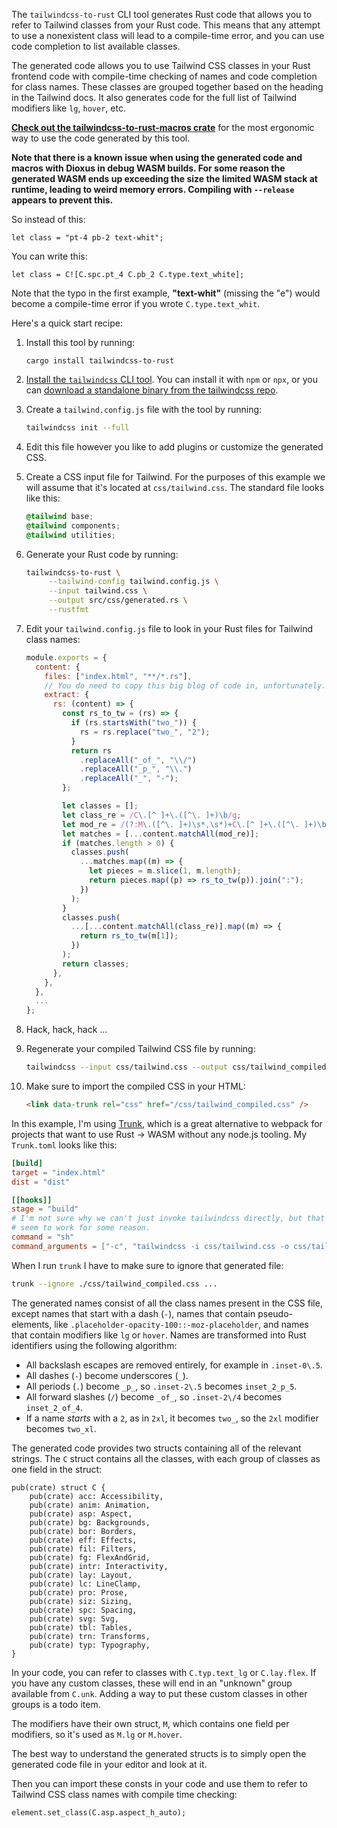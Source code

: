 The `tailwindcss-to-rust` CLI tool generates Rust code that allows you to
refer to Tailwind classes from your Rust code. This means that any attempt to
use a nonexistent class will lead to a compile-time error, and you can use
code completion to list available classes.

The generated code allows you to use Tailwind CSS classes in your Rust
frontend code with compile-time checking of names and code completion for
class names. These classes are grouped together based on the heading in the
Tailwind docs. It also generates code for the full list of Tailwind modifiers
like `lg`, `hover`, etc.

[**Check out the tailwindcss-to-rust-macros
crate**](https://crates.io/crates/tailwindcss-to-rust-macros) for the most
ergonomic way to use the code generated by this tool.

**Note that there is a known issue when using the generated code and macros
with Dioxus in debug WASM builds. For some reason the generated WASM ends up
exceeding the size the limited WASM stack at runtime, leading to weird memory
errors. Compiling with `--release` appears to prevent this.**

So instead of this:

```rust,ignore
let class = "pt-4 pb-2 text-whit";
```

You can write this:

```rust,ignore
let class = C![C.spc.pt_4 C.pb_2 C.type.text_white];
```

Note that the typo in the first example, **"text-whit"** (missing the "e")
would become a compile-time error if you wrote `C.type.text_whit`.

Here's a quick start recipe:

1. Install this tool by running:

   ```
   cargo install tailwindcss-to-rust
   ```

2. [Install the `tailwindcss` CLI
   tool](https://tailwindcss.com/docs/installation). You can install it with
   `npm` or `npx`, or you can [download a standalone binary from the
   tailwindcss repo](https://github.com/tailwindlabs/tailwindcss/releases).

3. Create a `tailwind.config.js` file with the tool by running:

   ```sh
   tailwindcss init --full
   ```

4. Edit this file however you like to add plugins or customize the generated
   CSS.

5. Create a CSS input file for Tailwind. For the purposes of this example we
   will assume that it's located at `css/tailwind.css`. The standard file
   looks like this:

   ```css
   @tailwind base;
   @tailwind components;
   @tailwind utilities;
   ```

6. Generate your Rust code by running:

   ```sh
   tailwindcss-to-rust \
        --tailwind-config tailwind.config.js \
        --input tailwind.css \
        --output src/css/generated.rs \
        --rustfmt
   ```

7. Edit your `tailwind.config.js` file to look in your Rust files for Tailwind
   class names:

   ```js
   module.exports = {
     content: {
       files: ["index.html", "**/*.rs"],
       // You do need to copy this big blog of code in, unfortunately.
       extract: {
         rs: (content) => {
           const rs_to_tw = (rs) => {
             if (rs.startsWith("two_")) {
               rs = rs.replace("two_", "2");
             }
             return rs
               .replaceAll("_of_", "\\/")
               .replaceAll("_p_", "\\.")
               .replaceAll("_", "-");
           };

           let classes = [];
           let class_re = /C\.[^ ]+\.([^\. ]+)\b/g;
           let mod_re = /(?:M\.([^\. ]+)\s*,\s*)+C\.[^ ]+\.([^\. ]+)\b/g;
           let matches = [...content.matchAll(mod_re)];
           if (matches.length > 0) {
             classes.push(
               ...matches.map((m) => {
                 let pieces = m.slice(1, m.length);
                 return pieces.map((p) => rs_to_tw(p)).join(":");
               })
             );
           }
           classes.push(
             ...[...content.matchAll(class_re)].map((m) => {
               return rs_to_tw(m[1]);
             })
           );
           return classes;
         },
       },
     },
     ...
   };
   ```

8. Hack, hack, hack ...

9. Regenerate your compiled Tailwind CSS file by running:

   ```sh
   tailwindcss --input css/tailwind.css --output css/tailwind_compiled.css`
   ```

10. Make sure to import the compiled CSS in your HTML:

    ```html
    <link data-trunk rel="css" href="/css/tailwind_compiled.css" />
    ```

In this example, I'm using [Trunk](https://trunkrs.dev/), which is a great
alternative to webpack for projects that want to use Rust -> WASM without any
node.js tooling. My `Trunk.toml` looks like this:

```toml
[build]
target = "index.html"
dist = "dist"

[[hooks]]
stage = "build"
# I'm not sure why we can't just invoke tailwindcss directly, but that doesn't
# seem to work for some reason.
command = "sh"
command_arguments = ["-c", "tailwindcss -i css/tailwind.css -o css/tailwind_compiled.css"]
```

When I run `trunk` I have to make sure to ignore that generated file:

```sh
trunk --ignore ./css/tailwind_compiled.css ...
```

The generated names consist of all the class names present in the CSS file,
except names that start with a dash (`-`), names that contain pseudo-elements,
like `.placeholder-opacity-100::-moz-placeholder`, and names that contain
modifiers like `lg` or `hover`. Names are transformed into Rust identifiers
using the following algorithm:

- All backslash escapes are removed entirely, for example in `.inset-0\.5`.
- All dashes (`-`) become underscores (`_`).
- All periods (`.`) become `_p_`, so `.inset-2\.5` becomes `inset_2_p_5`.
- All forward slashes (`/`) become `_of_`, so `.inset-2\/4` becomes
  `inset_2_of_4`.
- If a name _starts_ with a `2`, as in `2xl`, it becomes `two_`, so the `2xl`
  modifier becomes `two_xl`.

The generated code provides two structs containing all of the relevant
strings. The `C` struct contains all the classes, with each group of classes
as one field in the struct:

```rust,ignore
pub(crate) struct C {
    pub(crate) acc: Accessibility,
    pub(crate) anim: Animation,
    pub(crate) asp: Aspect,
    pub(crate) bg: Backgrounds,
    pub(crate) bor: Borders,
    pub(crate) eff: Effects,
    pub(crate) fil: Filters,
    pub(crate) fg: FlexAndGrid,
    pub(crate) intr: Interactivity,
    pub(crate) lay: Layout,
    pub(crate) lc: LineClamp,
    pub(crate) pro: Prose,
    pub(crate) siz: Sizing,
    pub(crate) spc: Spacing,
    pub(crate) svg: Svg,
    pub(crate) tbl: Tables,
    pub(crate) trn: Transforms,
    pub(crate) typ: Typography,
}
```

In your code, you can refer to classes with `C.typ.text_lg` or
`C.lay.flex`. If you have any custom classes, these will end in an "unknown"
group available from `C.unk`. Adding a way to put these custom classes in
other groups is a todo item.

The modifiers have their own struct, `M`, which contains one field per
modifiers, so it's used as `M.lg` or `M.hover`.

The best way to understand the generated structs is to simply open the
generated code file in your editor and look at it.

Then you can import these consts in your code and use them to refer to
Tailwind CSS class names with compile time checking:

```rust,ignore
element.set_class(C.asp.aspect_h_auto);
```
